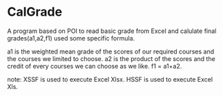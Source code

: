 # CalGrade
A  program based on POI to read basic grade from Excel and calulate final grades(a1,a2,f1) used some specific formula.

a1 is the weighted mean grade of the scores of our required courses and the courses we limited to choose.
a2 is the product of the scores and the credit of every courses we can choose as we like.
f1 = a1+a2.

note:
XSSF is used to execute Excel Xlsx.
HSSF is used to execute Excel Xls.
